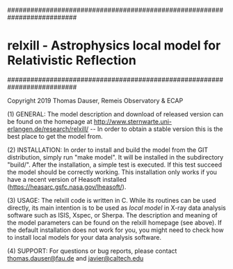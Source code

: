 ##########################################################################
# relxill - Astrophysics local model for Relativistic Reflection 
##########################################################################

Copyright 2019 Thomas Dauser, Remeis Observatory & ECAP

(1) GENERAL: The model description and download of released version can be found on the homepage at 
http://www.sternwarte.uni-erlangen.de/research/relxill/  -- In order to obtain a stable version this
is the best place to get the model from.

(2) INSTALLATION: In order to install and build the model from the GIT distribution, simply run "make model". 
It will be installed in the subdirectory "build/". After the installation, a simple test is executed. If
this test succeed the model should be correctly working. This installation only works if you have a recent
version of Heasoft installed (https://heasarc.gsfc.nasa.gov/lheasoft/).

(3) USAGE: The relxill code is written in C. While its routines can be used directly, its main intention
is to be used as *local model* in X-ray data analysis software such as ISIS, Xspec, or Sherpa. The 
description and meaning of the model parameters can be found on the relxill homepage (see above). If the
default installation does not work for you, you might need to check how to install local models for your
data analysis software.

(4) SUPPORT: For questions or bug reports, please contact thomas.dauser@fau.de and javier@caltech.edu
